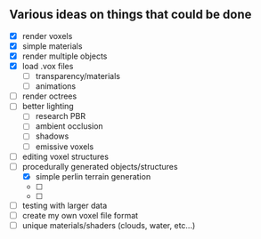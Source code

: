 ## Various ideas on things that could be done

- [X] render voxels
- [X] simple materials
- [X] render multiple objects
- [X] load .vox files
    - [ ] transparency/materials
    - [ ] animations
- [ ] render octrees 
- [ ] better lighting
    - [ ] research PBR
    - [ ] ambient occlusion
    - [ ] shadows
    - [ ] emissive voxels
- [ ] editing voxel structures
- [ ] procedurally generated objects/structures
    - [X] simple perlin terrain generation
    - [ ] 
    - [ ] 
- [ ] testing with larger data
- [ ] create my own voxel file format
- [ ] unique materials/shaders (clouds, water, etc...)
